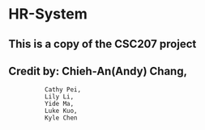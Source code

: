 # HR-System
## This is a copy of the CSC207 project
## Credit by: Chieh-An(Andy) Chang,
              Cathy Pei, 
              Lily Li, 
              Yide Ma,  
              Luke Kuo, 
              Kyle Chen
